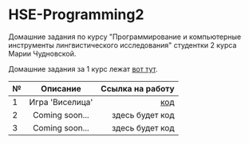 # HSE-Programming2
Домашние задания по курсу "Программирование и компьютерные инструменты лингвистического исследования" студентки 2 курса Марии Чудновской.

Домашние задания за 1 курс лежат [вот тут](https://github.com/kayajiva/HSE-Programming1).

№|Описание|Ссылка на работу
---|:---:|---:
1|Игра 'Виселица'|[код](https://github.com/kayajiva/HSE-Programming2/tree/master/hw1)
2|Coming soon...|здесь будет код
3|Coming soon...|здесь будет код
